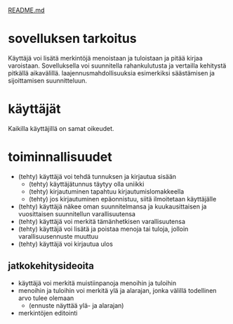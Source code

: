 [README.md](../../README.md)

# sovelluksen tarkoitus

Käyttäjä voi lisätä merkintöjä menoistaan ja tuloistaan ja pitää kirjaa varoistaan. Sovelluksella voi suunnitella rahankulutusta ja vertailla kehitystä pitkällä aikavälillä. laajennusmahdollisuuksia 
esimerkiksi säästämisen ja sijoittamisen suunnitteluun.

# käyttäjät

Kaikilla käyttäjillä on samat oikeudet.

# toiminnallisuudet

- (tehty) käyttäjä voi tehdä tunnuksen ja kirjautua sisään
  - (tehty) käyttäjätunnus täytyy olla uniikki
  - (tehty) kirjautuminen tapahtuu kirjautumislomakkeella
  - (tehty) jos kirjautuminen epäonnistuu, siitä ilmoitetaan käyttäjälle
- (tehty) käyttäjä näkee oman suunnitelmansa ja kuukausittaisen ja vuosittaisen suunnitellun varallisuutensa
- (tehty) käyttäjä voi merkitä tämänhetkisen varallisuutensa
- (tehty) käyttäjä voi lisätä ja poistaa menoja tai tuloja, jolloin varallisuusennuste muuttuu
- (tehty) käyttäjä voi kirjautua ulos

## jatkokehitysideoita

- käyttäjä voi merkitä muistiinpanoja menoihin ja tuloihin
- menoihin ja tuloihin voi merkitä ylä ja alarajan, jonka välillä todellinen arvo tulee olemaan
  - (ennuste näyttää ylä- ja alarajan)
- merkintöjen editointi
